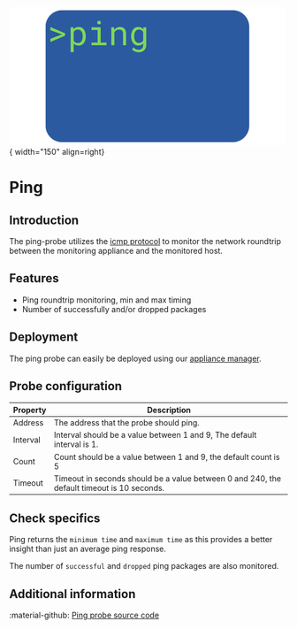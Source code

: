 ![Ping](../../images/probe_ping.png){ width="150" align=right}

# Ping

## Introduction

The ping-probe utilizes the [icmp protocol](https://en.wikipedia.org/wiki/Ping_(networking_utility)) to monitor the network roundtrip between the monitoring appliance and the monitored host.

## Features

* Ping roundtrip monitoring, min and max timing
* Number of successfully and/or dropped packages

## Deployment

The ping probe can easily be deployed using our [appliance manager](./appliance/appliance_manager.md).

## Probe configuration

Property | Description
---------|------------------------
Address  | The address that the probe should ping.
Interval | Interval should be a value between 1 and 9, The default interval is 1.
Count    | Count should be a value between 1 and 9, the default count is 5
Timeout  | Timeout in seconds should be a value between 0 and 240, the default timeout is 10 seconds.

## Check specifics

Ping returns the `minimum time` and `maximum time` as this provides a better insight than just an average ping response.

The number of `successful` and `dropped` ping packages are also monitored.

## Additional information

:material-github: [Ping probe source code](https://github.com/infrasonar/ping-probe)